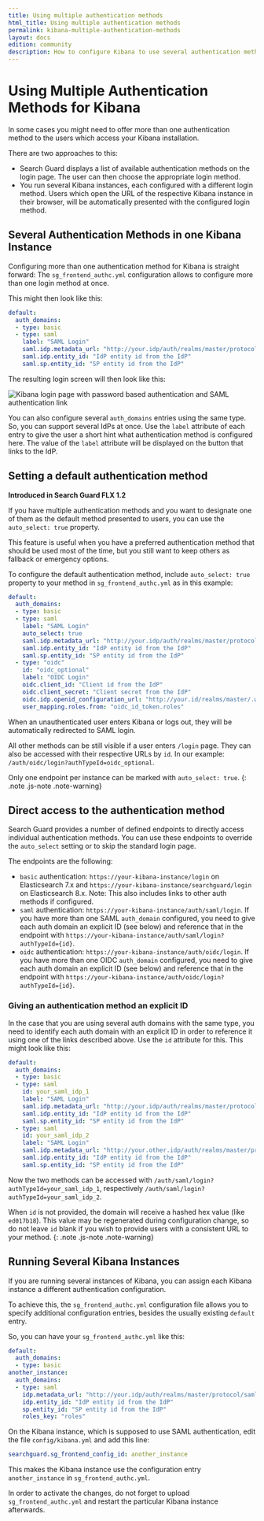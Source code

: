 ```yaml
---
title: Using multiple authentication methods
html_title: Using multiple authentication methods
permalink: kibana-multiple-authentication-methods
layout: docs
edition: community
description: How to configure Kibana to use several authentication methods
---
```

<!---
Copyright 2022 floragunn GmbH
-->

# Using Multiple Authentication Methods for Kibana

In some cases you might need to offer more than one authentication method to the users which access your Kibana installation.

There are two approaches to this:

* Search Guard displays a list of available authentication methods on the login page. The user can then choose the appropriate login method.
* You run several Kibana instances, each configured with a different login method. Users which open the URL of the respective Kibana instance in their browser, will be automatically presented with the configured login method.

## Several Authentication Methods in one Kibana Instance

Configuring more than one authentication method for Kibana is straight forward: The  `sg_frontend_authc.yml` configuration allows to configure more than one login method at once. 

This might then look like this:

```yaml
default:
  auth_domains:
  - type: basic
  - type: saml
    label: "SAML Login"
    saml.idp.metadata_url: "http://your.idp/auth/realms/master/protocol/saml/descriptor"
    saml.idp.entity_id: "IdP entity id from the IdP"
    saml.sp.entity_id: "SP entity id from the IdP"
```

The resulting login screen will then look like this:

![Kibana login page with password based authentication and SAML authentication link](kibana_multi_login.png)

You can also configure several `auth_domains` entries using the same type. So, you can support several IdPs at once. Use the `label` attribute of each entry to give the user a short hint what authentication method is configured here. The value of the `label` attribute will be displayed on the button that links to the IdP.

## Setting a default authentication method

**Introduced in Search Guard FLX 1.2**

If you have multiple authentication methods and you want to designate one of them as the default method presented to users, you can use the `auto_select: true` property.

This feature is useful when you have a preferred authentication method that should be used most of the time, but you still want to keep others as fallback or emergency options.

To configure the default authentication method, include `auto_select: true` property to your method in `sg_frontend_authc.yml` as in this example:

```yaml
default:
  auth_domains:
  - type: basic
  - type: saml
    label: "SAML Login"
    auto_select: true
    saml.idp.metadata_url: "http://your.idp/auth/realms/master/protocol/saml/descriptor"
    saml.idp.entity_id: "IdP entity id from the IdP"
    saml.sp.entity_id: "SP entity id from the IdP"
  - type: "oidc"
    id: "oidc_optional"
    label: "OIDC Login"
    oidc.client_id: "Client id from the IdP"
    oidc.client_secret: "Client secret from the IdP"
    oidc.idp.openid_configuration_url: "http://your.id/realms/master/.well-known/openid-configuration"
    user_mapping.roles.from: "oidc_id_token.roles"

```

When an unauthenticated user enters Kibana or logs out, they will be automatically redirected to SAML login.

All other methods can be still visible if a user enters `/login` page. They can also be accessed with their respective URLs by `id`. In our example: `/auth/oidc/login?authTypeId=oidc_optional`.

Only one endpoint per instance can be marked with `auto_select: true`.
{: .note .js-note .note-warning}

## Direct access to the authentication method

Search Guard provides a number of defined endpoints to directly access individual authentication methods. You can use these endpoints to override the `auto_select` setting or to skip the standard login page. 

The endpoints are the following:

- `basic` authentication: `https://your-kibana-instance/login` on Elasticsearch 7.x and `https://your-kibana-instance/searchguard/login` on Elasticsearch 8.x. Note: This also includes links to other auth methods if configured.
- `saml` authentication: `https://your-kibana-instance/auth/saml/login`. If you have more than one SAML `auth_domain` configured, you need to give each auth domain an explicit ID (see below) and reference that in the endpoint with `https://your-kibana-instance/auth/saml/login?authTypeId={id}`.
- `oidc` authentication: `https://your-kibana-instance/auth/oidc/login`. If you have more than one OIDC `auth_domain` configured, you need to give each auth domain an explicit ID (see below) and reference that in the endpoint with `https://your-kibana-instance/auth/oidc/login?authTypeId={id}`.

### Giving an authentication method an explicit ID

In the case that you are using several auth domains with the same type, you need to identify each auth domain with an explicit ID in order to reference it using one of the links described above. Use the `id` attribute for this. This might look like this:


```yaml
default:
  auth_domains:
  - type: basic
  - type: saml
    id: your_saml_idp_1
    label: "SAML Login"
    saml.idp.metadata_url: "http://your.idp/auth/realms/master/protocol/saml/descriptor"
    saml.idp.entity_id: "IdP entity id from the IdP"
    saml.sp.entity_id: "SP entity id from the IdP"
  - type: saml
    id: your_saml_idp_2
    label: "SAML Login"
    saml.idp.metadata_url: "http://your.other.idp/auth/realms/master/protocol/saml/descriptor"
    saml.idp.entity_id: "IdP entity id from the IdP"
    saml.sp.entity_id: "SP entity id from the IdP"    
```

Now the two methods can be accessed with `/auth/saml/login?authTypeId=your_saml_idp_1`, respectively `/auth/saml/login?authTypeId=your_saml_idp_2`.

When `id` is not provided, the domain will receive a hashed hex value (like `ed017b18`). This value may be regenerated during configuration change, so do not leave `id` blank if you wish to provide users with a consistent URL to your method.
{: .note .js-note .note-warning}

## Running Several Kibana Instances

If you are running several instances of Kibana, you can assign each Kibana instance a different authentication configuration.

To achieve this, the `sg_frontend_authc.yml` configuration file allows you to specify additional configuration entries, besides the usually existing `default` entry.

So, you can have your `sg_frontend_authc.yml` like this:

```yaml
default:
  auth_domains:
  - type: basic
another_instance:
  auth_domains:  
  - type: saml
    idp.metadata_url: "http://your.idp/auth/realms/master/protocol/saml/descriptor"
    idp.entity_id: "IdP entity id from the IdP"
    sp.entity_id: "SP entity id from the IdP"
    roles_key: "roles"    
```

On the Kibana instance, which is supposed to use SAML authentication, edit the file `config/kibana.yml` and add this line:

```yaml
searchguard.sg_frontend_config_id: another_instance
```

This makes the Kibana instance use the configuration entry `another_instance` in  `sg_frontend_authc.yml`.

In order to activate the changes, do not forget to upload `sg_frontend_authc.yml` and restart the particular Kibana instance afterwards. 

